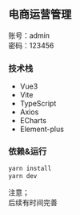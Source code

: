 ## 电商运营管理
账号：admin   
密码：123456  

### 技术栈
- Vue3
- Vite
- TypeScript
- Axios
- ECharts
- Element-plus

### 依赖&运行
```sh
yarn install
yarn dev
```

注意；  
后续有时间完善